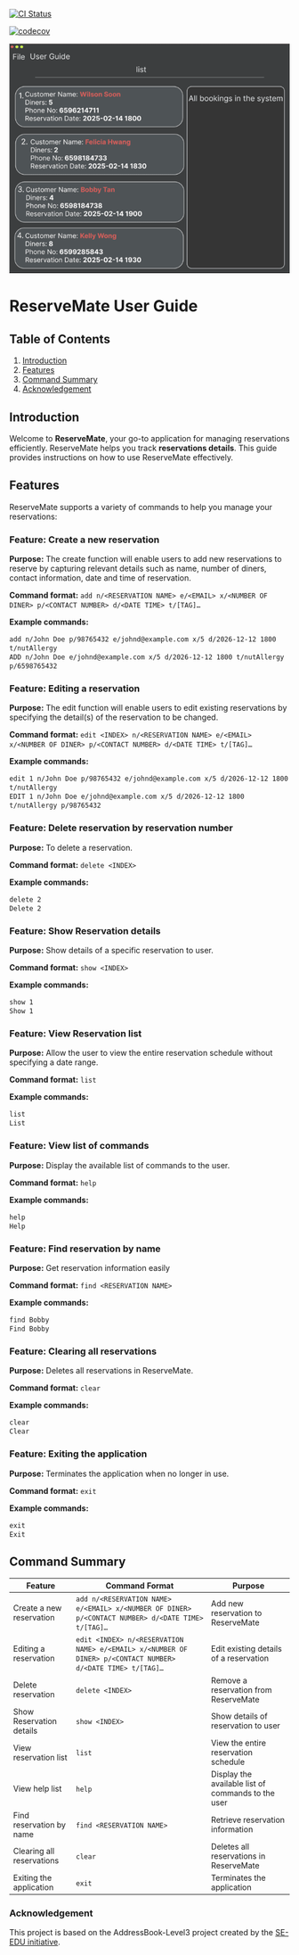 [![CI Status](https://github.com/se-edu/addressbook-level3/workflows/Java%20CI/badge.svg)](https://github.com/AY2425S2-CS2103-F08-1/tp/actions)

[![codecov](https://codecov.io/gh/AY2425S2-CS2103-F08-1/tp/graph/badge.svg?token=8D3EDHO8BA)](https://codecov.io/gh/AY2425S2-CS2103-F08-1/tp)

![Ui](docs/images/Ui.png)

# ReserveMate User Guide

## Table of Contents
1. [Introduction](#introduction)
2. [Features](#features)
3. [Command Summary](#command-summary)
4. [Acknowledgement](#acknowledgement)

## Introduction
Welcome to **ReserveMate**, your go-to application for managing reservations efficiently. ReserveMate helps you track **reservations details**. This guide provides instructions on how to use ReserveMate effectively.

## Features
ReserveMate supports a variety of commands to help you manage your reservations:

### Feature: Create a new reservation
**Purpose:** The create function will enable users to add new reservations to reserve by capturing relevant details such as name, number of diners, contact information, date and time of reservation.

**Command format:** `add n/<RESERVATION NAME> e/<EMAIL> x/<NUMBER OF DINER> p/<CONTACT NUMBER> d/<DATE TIME> t/[TAG]…​`

**Example commands:**
```
add n/John Doe p/98765432 e/johnd@example.com x/5 d/2026-12-12 1800 t/nutAllergy
ADD n/John Doe e/johnd@example.com x/5 d/2026-12-12 1800 t/nutAllergy p/6598765432
```

### Feature: Editing a reservation
**Purpose:** The edit function will enable users to edit existing reservations by specifying the detail(s) of the reservation to be changed.

**Command format:** `edit <INDEX> n/<RESERVATION NAME> e/<EMAIL> x/<NUMBER OF DINER> p/<CONTACT NUMBER> d/<DATE TIME> t/[TAG]…​`

**Example commands:**
```
edit 1 n/John Doe p/98765432 e/johnd@example.com x/5 d/2026-12-12 1800 t/nutAllergy
EDIT 1 n/John Doe e/johnd@example.com x/5 d/2026-12-12 1800 t/nutAllergy p/98765432
```
### Feature: Delete reservation by reservation number
**Purpose:** To delete a reservation.

**Command format:** `delete <INDEX>`

**Example commands:**
```
delete 2
Delete 2
```
### Feature: Show Reservation details
**Purpose:** Show details of a specific reservation to user.

**Command format:** `show <INDEX>`

**Example commands:**
```
show 1
Show 1
```

### Feature: View Reservation list
**Purpose:** Allow the user to view the entire reservation schedule without specifying a date range.

**Command format:** `list`

**Example commands:**
```
list
List
```

### Feature: View list of commands 
**Purpose:** Display the available list of commands to the user.

**Command format:** `help`

**Example commands:**
```
help
Help
```

### Feature: Find reservation by name
**Purpose:** Get reservation information easily

**Command format:** `find <RESERVATION NAME>`

**Example commands:**
```
find Bobby
Find Bobby
```

### Feature: Clearing all reservations
**Purpose:** Deletes all reservations in ReserveMate.

**Command format:** `clear`

**Example commands:**
```
clear
Clear
```

### Feature: Exiting the application
**Purpose:** Terminates the application when no longer in use.

**Command format:** `exit`

**Example commands:**
```
exit
Exit
```

## Command Summary
| Feature                   | Command Format                                                                                               | Purpose                                       |
|---------------------------|--------------------------------------------------------------------------------------------------------------|-----------------------------------------------|
| Create a new reservation  | `add n/<RESERVATION NAME> e/<EMAIL> x/<NUMBER OF DINER> p/<CONTACT NUMBER> d/<DATE TIME> t/[TAG]…​`          | Add new reservation to ReserveMate            |
| Editing a reservation     | `edit <INDEX> n/<RESERVATION NAME> e/<EMAIL> x/<NUMBER OF DINER> p/<CONTACT NUMBER> d/<DATE TIME> t/[TAG]…​` | Edit existing details of a reservation        |
| Delete reservation        | `delete <INDEX>`                                                                                             | Remove a reservation from ReserveMate         |
| Show Reservation details  | `show <INDEX>`                                                                                               | Show details of reservation to user           |
| View reservation list     | `list`                                                                                                       | View the entire reservation schedule          |
| View help list            | `help`                                                                                                       | Display the available list of commands to the user |
| Find reservation by name  | `find <RESERVATION NAME>`                                                                                    | Retrieve reservation information              |
| Clearing all reservations | `clear`                                                                                                      | Deletes all reservations in ReserveMate       |
| Exiting the application | `exit`                                                                                                       | Terminates the application                    |

### Acknowledgement
This project is based on the AddressBook-Level3 project created by the [SE-EDU initiative](https://se-education.org).

